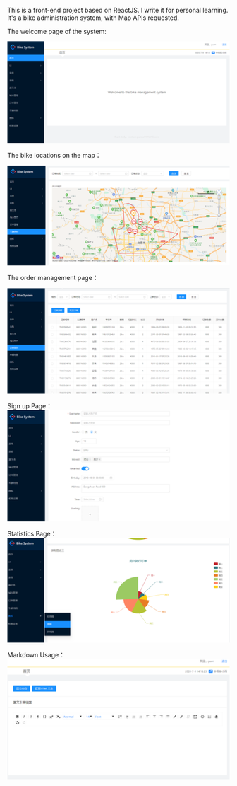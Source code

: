 This is a front-end project based on ReactJS. I write it for personal learning. It's a bike administration system, with Map APIs requested.

The welcome page of the system:

![Alt text](https://github.com/Arella1101/React_BikeManage_System/blob/master/bike_system_project/demo/%E9%A6%96%E9%A1%B5.png)

The bike locations on the map：

![Alt text](https://github.com/Arella1101/React_BikeManage_System/blob/master/bike_system_project/demo/%E5%9C%B0%E5%9B%BE.png)

The order management page：

![Alt text](https://github.com/Arella1101/React_BikeManage_System/blob/master/bike_system_project/demo/%E8%AE%A2%E5%8D%95%E7%AE%A1%E7%90%86.png)


Sign up Page：
![Alt text](https://github.com/Arella1101/React_BikeManage_System/blob/master/bike_system_project/demo/%E6%B3%A8%E5%86%8C.png)


Statistics Page：
![Alt text](https://github.com/Arella1101/React_BikeManage_System/blob/master/bike_system_project/demo/%E6%9F%B1%E5%BD%A2%E5%9B%BE.png)


Markdown Usage：
![Alt text](https://github.com/Arella1101/React_BikeManage_System/blob/master/bike_system_project/demo/%E5%AF%8C%E6%96%87%E6%9C%AC.png)




